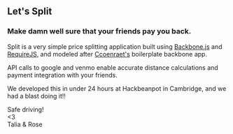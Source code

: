## Let's Split ##

### Make damn well sure that your friends pay you back. ###

Split is a very simple price splitting application built using [Backbone.js](http://backbonejs.org) and [RequireJS](http://requirejs.org/), and modeled after [Ccoenraet's](https://github.com/ccoenraets/directory-backbone-topcoat-require) boilerplate backbone app.

API calls to google and venmo enable accurate distance calculations and payment integration with your friends.

We developed this in under 24 hours at Hackbeanpot in Cambridge, and we had a blast doing it!!

Safe driving!
<br>
<3 <br>
Talia & Rose